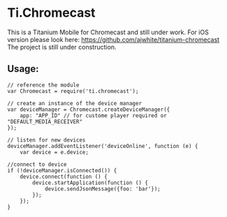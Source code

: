Ti.Chromecast
=============
This is a Titanium Mobile for Chromecast and still under work. For iOS version please look here: https://github.com/ajwhite/titanium-chromecast
The project is still under construction. 


Usage:
------

~~~
// reference the module
var Chromecast = require('ti.chromecast');

// create an instance of the device manager
var deviceManager = Chromecast.createDeviceManager({
    app: "APP_ID" // for custome player required or "DEFAULT_MEDIA_RECEIVER"
});

// listen for new devices
deviceManager.addEventListener('deviceOnline', function (e) {
    var device = e.device;

//connect to device
if (!deviceManager.isConnected()) {
    device.connect(function () {
        device.startApplication(function () {
            device.sendJsonMessage({foo: 'bar'});
        });
    });
}



~~~

